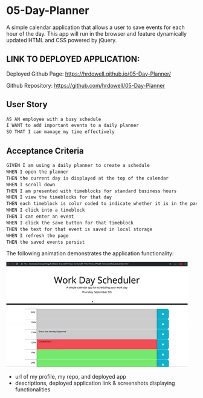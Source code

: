 # 05-Day-Planner

A simple calendar application that allows a user to save events for each hour of the day. This app will run in the browser and feature dynamically updated HTML and CSS powered by jQuery.

## LINK TO DEPLOYED APPLICATION: 

Deployed Github Page: https://hrdowell.github.io/05-Day-Planner/ 

Github Repository: https://github.com/hrdowell/05-Day-Planner



## User Story

```md
AS AN employee with a busy schedule
I WANT to add important events to a daily planner
SO THAT I can manage my time effectively
```

## Acceptance Criteria

```md
GIVEN I am using a daily planner to create a schedule
WHEN I open the planner
THEN the current day is displayed at the top of the calendar
WHEN I scroll down
THEN I am presented with timeblocks for standard business hours
WHEN I view the timeblocks for that day
THEN each timeblock is color coded to indicate whether it is in the past, present, or future
WHEN I click into a timeblock
THEN I can enter an event
WHEN I click the save button for that timeblock
THEN the text for that event is saved in local storage
WHEN I refresh the page
THEN the saved events persist
```

The following animation demonstrates the application functionality:

![A user clicks on slots on the color-coded calendar and edits the events.](./Assets/05-third-party-apis-homework-demo.gif)





- url of my profile, my repo, and deployed app
- descriptions, deployed application link & screenshots displaying functionalities
